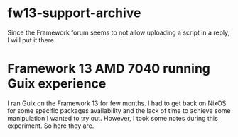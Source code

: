 # fw13-support-archive

Since the Framework forum seems to not allow uploading a script in a reply, I will put it there.

# Framework 13 AMD 7040 running Guix experience
I ran Guix on the Framework 13 for few months. I had to get back on NixOS for some specific packages availability and the lack of time to achieve some manipulation I wanted to try out. However, I took some notes during this experiment. So here they are.
